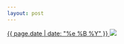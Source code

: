 ```yaml
---
layout: post
---
```


<p>
  <a href="/64">
    <time>{{ page.date | date: "%e %B %Y" }}</time>
    <img src="{{ site.assets_url }}/64.jpg">
  </a>
  
</p>

